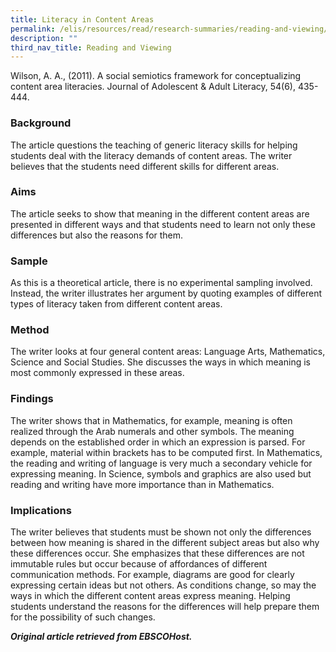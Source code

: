 ```yaml
---
title: Literacy in Content Areas
permalink: /elis/resources/read/research-summaries/reading-and-viewing/literacy-in-content-areas/
description: ""
third_nav_title: Reading and Viewing
---
```

Wilson, A. A., (2011). A social semiotics framework for conceptualizing content area literacies. Journal of Adolescent & Adult Literacy, 54(6), 435-444.

### Background

The article questions the teaching of generic literacy skills for helping students deal with the literacy demands of content areas. The writer believes that the students need different skills for different areas.

### Aims

The article seeks to show that meaning in the different content areas are presented in different ways and that students need to learn not only these differences but also the reasons for them.

### Sample

As this is a theoretical article, there is no experimental sampling involved. Instead, the writer illustrates her argument by quoting examples of different types of literacy taken from different content areas.

### Method

The writer looks at four general content areas: Language Arts, Mathematics, Science and Social Studies. She discusses the ways in which meaning is most commonly expressed in these areas.

### Findings

The writer shows that in Mathematics, for example, meaning is often realized through the Arab numerals and other symbols. The meaning depends on the established order in which an expression is parsed. For example, material within brackets has to be computed first. In Mathematics, the reading and writing of language is very much a secondary vehicle for expressing meaning. In Science, symbols and graphics are also used but reading and writing have more importance than in Mathematics.

### Implications

The writer believes that students must be shown not only the differences between how meaning is shared in the different subject areas but also why these differences occur. She emphasizes that these differences are not immutable rules but occur because of affordances of different communication methods. For example, diagrams are good for clearly expressing certain ideas but not others. As conditions change, so may the ways in which the different content areas express meaning. Helping students understand the reasons for the differences will help prepare them for the possibility of such changes.

_**Original article retrieved from EBSCOHost.**_  

